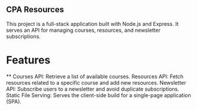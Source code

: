 ## CPA Resources
This project is a full-stack application built with Node.js and Express. It serves an API for managing courses, resources, and newsletter subscriptions.

# Features
** Courses API: Retrieve a list of available courses.
Resources API: Fetch resources related to a specific course and add new resources.
Newsletter API: Subscribe users to a newsletter and avoid duplicate subscriptions.
Static File Serving: Serves the client-side build for a single-page application (SPA).
